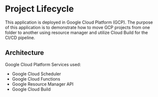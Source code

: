 # Project Lifecycle

This application is deployed in Google Cloud Platform (GCP). The purpose of this application is to demonstrate how to move GCP projects from one folder to another using resource manager and utilize Cloud Build for the CI/CD pipeline.

## Architecture

Google Cloud Platform Services used:
+ Google Cloud Scheduler
+ Google Cloud Functions
+ Google Resource Manager API
+ Google Cloud Build

